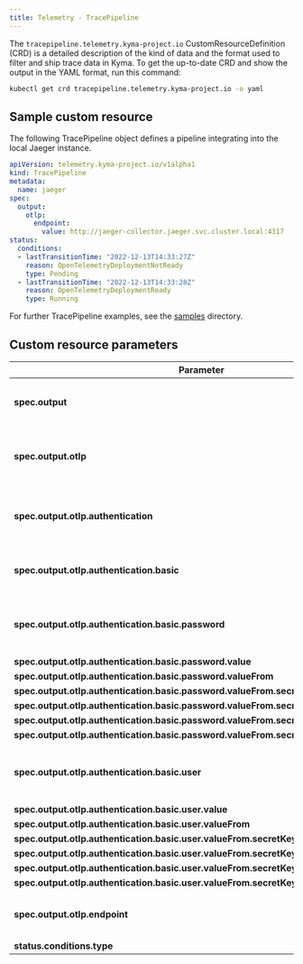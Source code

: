 ```yaml
---
title: Telemetry - TracePipeline
---
```


The `tracepipeline.telemetry.kyma-project.io` CustomResourceDefinition (CRD) is a detailed description of the kind of data and the format used to filter and ship trace data in Kyma. To get the up-to-date CRD and show the output in the YAML format, run this command:

```bash
kubectl get crd tracepipeline.telemetry.kyma-project.io -o yaml
```

## Sample custom resource

The following TracePipeline object defines a pipeline integrating into the local Jaeger instance.

```yaml
apiVersion: telemetry.kyma-project.io/v1alpha1
kind: TracePipeline
metadata:
  name: jaeger
spec:
  output:
    otlp:
      endpoint:
        value: http://jaeger-collector.jaeger.svc.cluster.local:4317
status:
  conditions:
  - lastTransitionTime: "2022-12-13T14:33:27Z"
    reason: OpenTelemetryDeploymentNotReady
    type: Pending
  - lastTransitionTime: "2022-12-13T14:33:28Z"
    reason: OpenTelemetryDeploymentReady
    type: Running
```

For further TracePipeline examples, see the [samples](https://github.com/kyma-project/telemetry-manager/tree/main/config/samples) directory.

## Custom resource parameters

<!-- The table below was generated automatically -->
<!-- Some special tags (html comments) are at the end of lines due to markdown requirements. -->
<!-- The content between "TABLE-START" and "TABLE-END" will be replaced -->

<!-- SKIP-ELEMENT spec -->
<!-- SKIP-ELEMENT status -->
<!-- SKIP-WITH-ANCESTORS spec.template -->

<!-- TABLE-START -->
<!-- TracePipeline -->
| Parameter         | Description                                   |
| ---------------------------------------- | ---------|
| **spec.output** | Configures the trace receiver of a TracePipeline. |
| **spec.output.otlp** | Defines an output using the OpenTelmetry protocol. |
| **spec.output.otlp.authentication** | Defines authentication options for the OTLP output |
| **spec.output.otlp.authentication.basic** | Contains credentials for HTTP basic auth |
| **spec.output.otlp.authentication.basic.password** | Contains the basic auth password or a secret reference |
| **spec.output.otlp.authentication.basic.password.value** |  |
| **spec.output.otlp.authentication.basic.password.valueFrom** |  |
| **spec.output.otlp.authentication.basic.password.valueFrom.secretKeyRef** |  |
| **spec.output.otlp.authentication.basic.password.valueFrom.secretKeyRef.key** |  |
| **spec.output.otlp.authentication.basic.password.valueFrom.secretKeyRef.name** |  |
| **spec.output.otlp.authentication.basic.password.valueFrom.secretKeyRef.namespace** |  |
| **spec.output.otlp.authentication.basic.user** | Contains the basic auth username or a secret reference |
| **spec.output.otlp.authentication.basic.user.value** |  |
| **spec.output.otlp.authentication.basic.user.valueFrom** |  |
| **spec.output.otlp.authentication.basic.user.valueFrom.secretKeyRef** |  |
| **spec.output.otlp.authentication.basic.user.valueFrom.secretKeyRef.key** |  |
| **spec.output.otlp.authentication.basic.user.valueFrom.secretKeyRef.name** |  |
| **spec.output.otlp.authentication.basic.user.valueFrom.secretKeyRef.namespace** |  |
| **spec.output.otlp.endpoint** | Defines the host and port (<host>:<port>) of an OTLP endpoint. |
| **status.conditions.type** |  |<!-- TABLE-END -->
